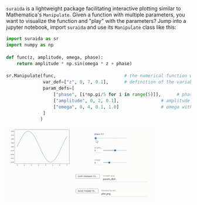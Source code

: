 `suraida` is a lightweight package facilitating
interactive plotting similar to Mathematica's `Manipulate`.
Given a function with multiple parameters, you want to
visualize the function and "play" with the parameters?
Jump into a jupyter notebook, import `suraida` and use
its `Manipulate` class like this:
```python
import suraida as sr
import numpy as np

def func(z, amplitude, omega, phase):
    return amplitude * np.sin(omega * z + phase)

sr.Manipulate(func,                          # the numerical function we wish to plot and manipulate parameters via sliders
              var_def=["z", 0, 7, 0.1],      # definition of the variable against which to plot `func`, specifying min, max and step
              param_defs=[
                  ["phase", [i*np.pi/5 for i in range(5)]],      # phase as list of allowed values
                  ["amplitude", 0, 2, 0.1],                # amplitude with min, max and step, default initial value is midpoint between min and max
                  ["omega", 0, 4, 0.1, 1.0]                # omega with min, max, step, ini
              ]
             )
```
<img src="https://github.com/scqubits/suraida/blob/main/display.gif" width="400" />


